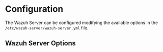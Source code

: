 # Configuration

The Wazuh Server can be configured modifying the available options in the `/etc/wazuh-server/wazuh-server.yml` file.

## Wazuh Server Options